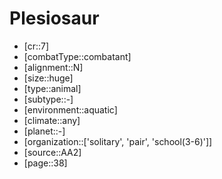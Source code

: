 
# Plesiosaur

- [cr::7]
- [combatType::combatant]
- [alignment::N]
- [size::huge]
- [type::animal]
- [subtype::-]
- [environment::aquatic]
- [climate::any]
- [planet::-]
- [organization::['solitary', 'pair', 'school(3-6)']]
- [source::AA2]
- [page::38]
